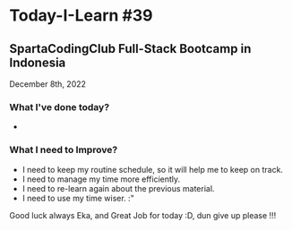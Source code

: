 # Today-I-Learn #39
## SpartaCodingClub Full-Stack Bootcamp in Indonesia
December 8th, 2022

### What I've done today?
  
  -

### What I need to Improve?

  - I need to keep my routine schedule, so it will help me to keep on track.
  - I need to manage my time more efficiently.
  - I need to re-learn again about the previous material.
  - I need to use my time wiser. :"

Good luck always Eka, and Great Job for today :D, dun give up please !!!
